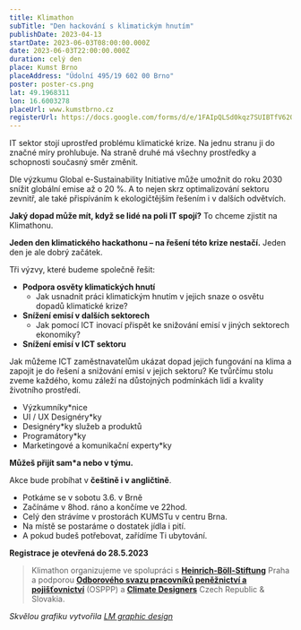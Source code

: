 ```yaml
---
title: Klimathon
subTitle: "Den hackování s klimatickým hnutím"
publishDate: 2023-04-13
startDate: 2023-06-03T08:00:00.000Z
date: 2023-06-03T22:00:00.000Z
duration: celý den
place: Kumst Brno
placeAddress: "Údolní 495/19 602 00 Brno"
poster: poster-cs.png
lat: 49.1968311
lon: 16.6003278
placeUrl: www.kumstbrno.cz
registerUrl: https://docs.google.com/forms/d/e/1FAIpQLSd0kqz7SUIBTfV62QZn_BpR_FngMvyMnS_nK2uQH--I1yqwpg/viewform
---
```


IT sektor stojí uprostřed problému klimatické krize.
Na jednu stranu ji do značné míry prohlubuje.
Na straně druhé má všechny prostředky a schopnosti současný směr změnit.

Dle výzkumu Global e-Sustainability Initiative může umožnit do roku 2030 snížit globální emise až o 20 %.
A to nejen skrz optimalizování sektoru zevnitř, ale také přispíváním k ekologičtějším řešením i v dalších odvětvích.

**Jaký dopad může mít, když se lidé na poli IT spojí?**
To chceme zjistit na Klimathonu.

**Jeden den klimatického hackathonu – na řešení této krize nestačí.**
Jeden den je ale dobrý začátek.

Tři výzvy, které budeme společně řešit:

- **Podpora osvěty klimatických hnutí**
    - Jak usnadnit práci klimatickým hnutím v jejich snaze o osvětu dopadů klimatické krize?
- **Snížení emisí v dalších sektorech**
    - Jak pomocí ICT inovací přispět ke snižování emisí v jiných sektorech ekonomiky?
- **Snížení emisí v ICT sektoru**

Jak můžeme ICT zaměstnavatelům ukázat dopad jejich fungování na klima a zapojit je do řešení a snižování emisí v jejich sektoru?
Ke tvůrčímu stolu zveme každého, komu záleží na důstojných podmínkách lidí a kvality životního prostředí.

- Výzkumníky*nice
- UI / UX Designéry*ky
- Designéry*ky služeb a produktů
- Programátory*ky
- Marketingové a komunikační experty*ky

**Můžeš přijít sam*a nebo v týmu.**

Akce bude probíhat v **češtině i v angličtině**.

- Potkáme se v sobotu 3.6. v Brně
- Začínáme v 8hod. ráno a končíme ve 22hod.
- Celý den strávíme v prostorách KUMSTu v centru Brna.
- Na místě se postaráme o dostatek jídla i pití.
- A pokud budeš potřebovat, zařídíme Ti ubytování.

**Registrace je otevřená do 28.5.2023**

> Klimathon organizujeme ve spolupráci s [**Heinrich-Böll-Stiftung**](https://cz.boell.org/) Praha
> a podporou [**Odborového svazu pracovníků peněžnictví a pojišťovnictví**](https://www.osppp.cz/) (OSPPP)
> a [**Climate Designers**](https://www.climatedesigners.org/chapters) Czech Republic & Slovakia.

*Skvělou grafiku vytvořila [LM graphic design](https://www.lenkamareckova.com/)*
